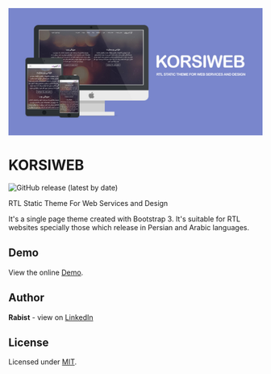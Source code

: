 ![catalog](docs/catalog.jpg)

# KORSIWEB

![GitHub release (latest by date)](https://img.shields.io/github/v/release/geraked/theme-static-korsiweb)

RTL Static Theme For Web Services and Design

It's a single page theme created with Bootstrap 3. It's suitable for RTL websites specially those which release in Persian and Arabic languages.

## Demo
View the online [Demo](https://geraked.ir/portfolio/themes/korsiweb/).

## Author
**Rabist** - view on [LinkedIn](https://www.linkedin.com/in/rabist)

## License
Licensed under [MIT](LICENSE).